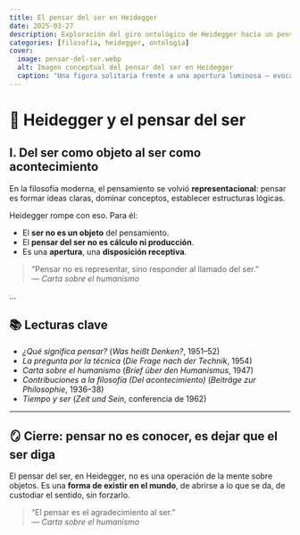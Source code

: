 ```yaml
---
title: El pensar del ser en Heidegger
date: 2025-03-27
description: Exploración del giro ontológico de Heidegger hacia un pensar no metafísico y poético del ser.
categories: [filosofía, heidegger, ontología]
cover:
  image: pensar-del-ser.webp
  alt: Imagen conceptual del pensar del ser en Heidegger
  caption: "Una figura solitaria frente a una apertura luminosa — evocación visual del acontecimiento del ser (*Ereignis*)"
---
```


# 🧩 Heidegger y el pensar del ser

## I. Del ser como objeto al ser como acontecimiento

En la filosofía moderna, el pensamiento se volvió **representacional**: pensar es formar ideas claras, dominar conceptos, establecer estructuras lógicas.

Heidegger rompe con eso. Para él:

- El **ser no es un objeto** del pensamiento.
- El **pensar del ser no es cálculo ni producción**.
- Es una **apertura**, una **disposición receptiva**.

> “Pensar no es representar, sino responder al llamado del ser.”  
> — *Carta sobre el humanismo*

...

## 📚 Lecturas clave

- *¿Qué significa pensar?* (*Was heißt Denken?*, 1951–52)  
- *La pregunta por la técnica* (*Die Frage nach der Technik*, 1954)  
- *Carta sobre el humanismo* (*Brief über den Humanismus*, 1947)  
- *Contribuciones a la filosofía (Del acontecimiento)* (*Beiträge zur Philosophie*, 1936–38)  
- *Tiempo y ser* (*Zeit und Sein*, conferencia de 1962)

---

## 🪞 Cierre: pensar no es conocer, es dejar que el ser diga

El pensar del ser, en Heidegger, no es una operación de la mente sobre objetos. Es una **forma de existir en el mundo**, de abrirse a lo que se da, de custodiar el sentido, sin forzarlo.

> “El pensar es el agradecimiento al ser.”  
> — *Carta sobre el humanismo*
